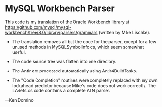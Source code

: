 ﻿# MySQL Workbench Parser

This code is my translation of the Oracle Workbench library
at https://github.com/mysql/mysql-workbench/tree/8.0/library/parsers/grammars (written by
Mike Lischke).

* The translation removes all but the code for the parser, except
for a few unused methods in MySQLSymbolInfo.cs, which seem somewhat useful.

* The code source tree was flatten into one directory.

* The Antlr are processed automatically using Antlr4BuildTasks.

* The "Code Completion" routines were completely replaced with my
own lookahead predictor because Mike's code does not work correctly. The
LASets.cs code contains a complete ATN parser.

--Ken Domino